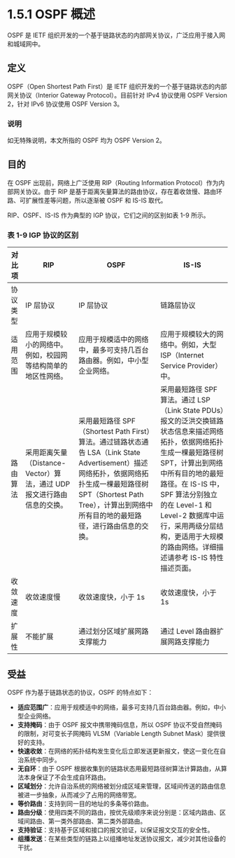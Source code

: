 # 1.5.1 OSPF 概述

OSPF 是 IETF 组织开发的一个基于链路状态的内部网关协议，广泛应用于接入网和城域网中。

## 定义

OSPF（Open Shortest Path First）是 IETF 组织开发的一个基于链路状态的内部网关协议（Interior Gateway Protocol）。目前针对 IPv4 协议使用 OSPF Version 2，针对 IPv6 协议使用 OSPF Version 3。

### 说明

如无特殊说明，本文所指的 OSPF 均为 OSPF Version 2。

## 目的

在 OSPF 出现前，网络上广泛使用 RIP（Routing Information Protocol）作为内部网关协议。由于 RIP 是基于距离矢量算法的路由协议，存在着收敛慢、路由环路、可扩展性差等问题，所以逐渐被 OSPF 和 IS-IS 取代。

RIP、OSPF、IS-IS 作为典型的 IGP 协议，它们之间的区别如表 1-9 所示。

### 表 1-9 IGP 协议的区别

| 对比项       | RIP                          | OSPF                          | IS-IS                          |
|--------------|------------------------------|-------------------------------|--------------------------------|
| 协议类型     | IP 层协议                    | IP 层协议                     | 链路层协议                     |
| 适用范围     | 应用于规模较小的网络中。例如，校园网等结构简单的地区性网络。 | 应用于规模适中的网络中，最多可支持几百台路由器。例如，中小型企业网络。 | 应用于规模较大的网络中。例如，大型 ISP（Internet Service Provider）中。 |
| 路由算法     | 采用距离矢量（Distance-Vector）算法，通过 UDP 报文进行路由信息的交换。 | 采用最短路径 SPF（Shortest Path First）算法。通过链路状态通告 LSA（Link State Advertisement）描述网络拓扑，依据网络拓扑生成一棵最短路径树 SPT（Shortest Path Tree），计算出到网络中所有目的地的最短路径，进行路由信息的交换。 | 采用最短路径 SPF 算法。通过 LSP（Link State PDUs）报文的泛洪交换链路状态信息来描述网络拓扑，依据网络拓扑生成一棵最短路径树 SPT，计算出到网络中所有目的地的最短路径。在 IS-IS 中，SPF 算法分别独立的在 Level-1 和 Level-2 数据库中运行，采用两级分层结构，更适用于大规模的路由网络。详细描述请参考 IS-IS 特性描述页面。 |
| 收敛速度     | 收敛速度慢                   | 收敛速度快，小于 1s           | 收敛速度快，小于 1s            |
| 扩展性       | 不能扩展                     | 通过划分区域扩展网路支撑能力   | 通过 Level 路由器扩展网路支撑能力 |

## 受益

OSPF 作为基于链路状态的协议，OSPF 的特点如下：

- **适应范围广**：应用于规模适中的网络，最多可支持几百台路由器。例如，中小型企业网络。
- **支持掩码**：由于 OSPF 报文中携带掩码信息，所以 OSPF 协议不受自然掩码的限制，对可变长子网掩码 VLSM（Variable Length Subnet Mask）提供很好的支持。
- **快速收敛**：在网络的拓扑结构发生变化后立即发送更新报文，使这一变化在自治系统中同步。
- **无自环**：由于 OSPF 根据收集到的链路状态用最短路径树算法计算路由，从算法本身保证了不会生成自环路由。
- **区域划分**：允许自治系统的网络被划分成区域来管理，区域间传送的路由信息被进一步抽象，从而减少了占用的网络带宽。
- **等价路由**：支持到同一目的地址的多条等价路由。
- **路由分级**：使用四类不同的路由，按优先级顺序来说分别是：区域内路由、区域间路由、第一类外部路由、第二类外部路由。
- **支持验证**：支持基于区域和接口的报文验证，以保证报文交互的安全性。
- **组播发送**：在某些类型的链路上以组播地址发送协议报文，减少对其他设备的干扰。
